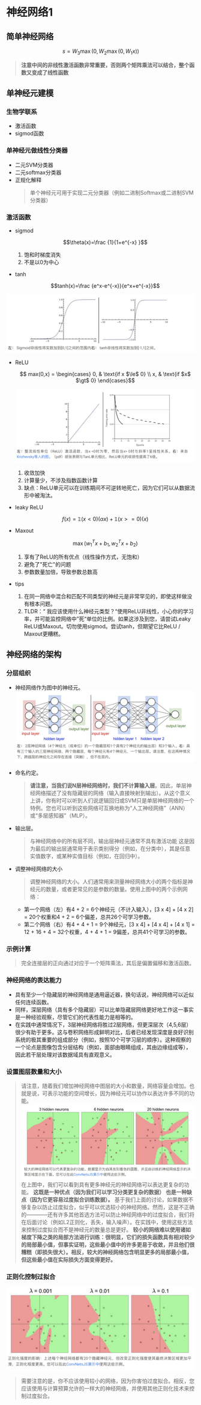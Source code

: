 # 神经网络1

## 简单神经网络

```math
s = W_3 \max(0, W_2 \max(0, W_1 x))
```

> **注意中间的非线性激活函数非常重要，否则两个矩阵乘法可以结合，整个函数又变成了线性函数**

## 单神经元建模

### 生物学联系

- 激活函数
- sigmod函数

### 单神经元做线性分类器

- 二元SVM分类器
- 二元softmax分类器
- 正规化解释
  > 单个神经元可用于实现二元分类器（例如二进制Softmax或二进制SVM分类器）

### 激活函数

- sigmod
  
  ```math
  \theta(x)=\frac {1}{1+e^{-x} }
  ```

  1. 饱和时梯度消失
  2. 不是以0为中心

- tanh

  ```math
  tanh(x)=\frac {e^x-e^{-x}}{e^x+e^{-x}}
  ```

![sigmod vs tanh](../02-imgs/14-activation-functions.png)

- ReLU
  
  ```math
    max(0,x) =
    \begin{cases}
    0,  & \text{if x $\le$ 0} \\
    x, & \text{if $x$ $\gt$ 0}
    \end{cases}
  ```

  ![RELU](../02-imgs/15-activation-functions2.png)

  1. 收敛加快
  2. 计算量少，不涉及指数函数计算
  3. 缺点：ReLU单元可以在训练期间不可逆转地死亡，因为它们可以从数据流形中被淘汰。

- leaky ReLU

  ```math
  f(x) = \mathbb{1}(x < 0) (\alpha x) + \mathbb{1}(x>=0) (x)
  ```

- Maxout

  ```math
  \max(w_1^Tx+b_1, w_2^Tx + b_2)
  ```

  1. 享有了ReLU的所有优点（线性操作方式，无饱和）
  2. 避免了"死亡"的问题
  3. 参数数量加倍，导致参数总数高

- tips
    1. 在同一网络中混合和匹配不同类型的神经元是非常罕见的，即使这样做没有根本问题。
    2. TLDR：“ 我应该使用什么神经元类型？“使用ReLU非线性，小心你的学习率，并可能监控网络中”死“单位的比例。如果这涉及到您，请尝试Leaky ReLU或Maxout。切勿使用sigmod。尝试tanh，但期望它比ReLU / Maxout更糟糕。

## 神经网络的架构

### 分层组织

- 神经网络作为图中的神经元。
  ![NN](../02-imgs/16-NN1.png)
- 命名约定。
  > **请注意，当我们说N层神经网络时，我们不计算输入层**。因此，单层神经网络描述了没有隐藏层的网络（输入直接映射到输出）。从这个意义上讲，你有时可以听到人们说逻辑回归或SVM只是单层神经网络的一个特例。您也可以听到这些网络可互换地称为“人工神经网络”（ANN）或“多层感知器”（MLP）。
- 输出层。
  > 与神经网络中的所有层不同，输出层神经元通常不具有激活功能
  > 这是因为最后的输出层通常用于表示类别得分（例如，在分类中），其是任意实值数字，或某种实值目标（例如，在回归中）。
- 调整神经网络的大小
  > 调整神经网络的大小。人们通常用来测量神经网络大小的两个指标是神经元的数量，或者更常见的是参数的数量。使用上图中的两个示例网络：

  - 第一个网络（左）有4 + 2 = 6个神经元（不计入输入），[3 x 4] + [4 x 2] = 20个权重和4 + 2 = 6个偏差，总共26个可学习参数。
  - 第二个网络（右）有4 + 4 + 1 = 9个神经元，[3 x 4] + [4 x 4] + [4 x 1] = 12 + 16 + 4 = 32个权重，4 + 4 + 1 = 9偏差，总共41个可学习的参数。

### 示例计算

  > 完全连接层的正向通过对应于一个矩阵乘法，其后是偏置偏移和激活函数。

### 神经网络的表达能力

- 具有至少一个隐藏层的神经网络是通用逼近器，换句话说，神经网络可以近似任何连续函数。
- 同样，深层网络（具有多个隐藏层）可以比单隐藏层网络更好地工作这一事实是一种经验观察，尽管它们的代表性能力是相等的。
- 在实践中通常情况下，3层神经网络将胜过2层网络，但更深层次（4,5,6层）很少有助于更多。这与卷积网络形成鲜明对比，后者已经发现深度是良好识别系统的极其重要的组成部分（例如，按照10个可学习层的顺序）。这种观察的一个论点是图像包含分层结构（例如，面部由眼睛组成，其由边缘组成等），因此若干层处理对该数据域具有直观意义。

### 设置图层数量和大小

> 请注意，随着我们增加神经网络中图层的大小和数量，网络容量会增加。也就是说，可表示功能的空间增长，因为神经元可以协作以表达许多不同的功能。
![hidden neurons](../02-imgs/17-hidden_neurons.png)
> 在上图中，我们可以看到具有更多神经元的神经网络可以表达更复杂的功能。
> **这既是一种优点（因为我们可以学习分类更复杂的数据）
> 也是一种缺点（因为它更容易过度拟合训练数据）。**
> 基于我们上面的讨论，如果数据不够复杂以防止过度拟合，似乎可以优选较小的神经网络。然而，这是不正确的————还有许多其他首选方法可以防止神经网络中的过度拟合，我们将在后面讨论（例如L2正则化，丢失，输入噪声）。在实践中，使用这些方法来控制过度拟合而不是神经元的数量总是更好。
> **较小的网络难以使用诸如梯度下降之类的局部方法进行训练：很明显，它们的损失函数具有相对较少的局部最小值，但事实证明，这些最小值中的许多更易于收敛，并且他们很糟糕（即损失很大）。相反，较大的神经网络包含明显更多的局部最小值，但这些最小值在实际损失方面变得更好。**

### 正则化控制过拟合

![regularization](../02-imgs/18-regularization.png)
> 需要注意的是，你不应该使用较小的网络，因为你害怕过度拟合。相反，您应该使用与计算预算允许的一样大的神经网络，并使用其他正则化技术来控制过度拟合。
